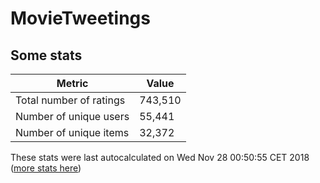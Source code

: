 # MovieTweetings
## Some stats

Metric | Value
--- | ---
Total number of ratings                 | 743,510
Number of unique users                  | 55,441
Number of unique items                  | 32,372
These stats were last autocalculated on Wed Nov 28 00:50:55 CET 2018  ([more stats here](./stats.md))

